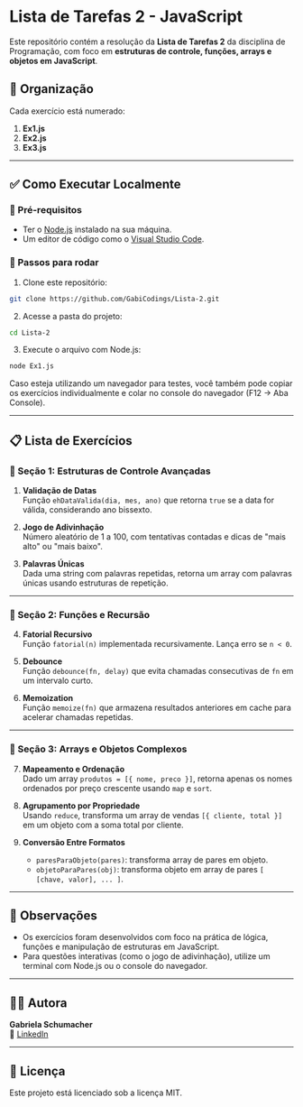 # Lista de Tarefas 2 - JavaScript

Este repositório contém a resolução da **Lista de Tarefas 2** da disciplina de Programação, com foco em **estruturas de controle, funções, arrays e objetos em JavaScript**.

## 📁 Organização

Cada exercício está numerado:

1. **Ex1.js**
2. **Ex2.js**
3. **Ex3.js**

---

## ✅ Como Executar Localmente

### 🔧 Pré-requisitos

- Ter o [Node.js](https://nodejs.org/) instalado na sua máquina.
- Um editor de código como o [Visual Studio Code](https://code.visualstudio.com/).

### 🚀 Passos para rodar

1. Clone este repositório:

```bash
git clone https://github.com/GabiCodings/Lista-2.git
```

2. Acesse a pasta do projeto:

```bash
cd Lista-2
```

3. Execute o arquivo com Node.js:

```bash
node Ex1.js
```

Caso esteja utilizando um navegador para testes, você também pode copiar os exercícios individualmente e colar no console do navegador (F12 → Aba Console).

---

## 📋 Lista de Exercícios

### 🔹 Seção 1: Estruturas de Controle Avançadas

1. **Validação de Datas**  
   Função `ehDataValida(dia, mes, ano)` que retorna `true` se a data for válida, considerando ano bissexto.

2. **Jogo de Adivinhação**  
   Número aleatório de 1 a 100, com tentativas contadas e dicas de "mais alto" ou "mais baixo".

3. **Palavras Únicas**  
   Dada uma string com palavras repetidas, retorna um array com palavras únicas usando estruturas de repetição.

---

### 🔹 Seção 2: Funções e Recursão

4. **Fatorial Recursivo**  
   Função `fatorial(n)` implementada recursivamente. Lança erro se `n < 0`.

5. **Debounce**  
   Função `debounce(fn, delay)` que evita chamadas consecutivas de `fn` em um intervalo curto.

6. **Memoization**  
   Função `memoize(fn)` que armazena resultados anteriores em cache para acelerar chamadas repetidas.

---

### 🔹 Seção 3: Arrays e Objetos Complexos

7. **Mapeamento e Ordenação**  
   Dado um array `produtos = [{ nome, preco }]`, retorna apenas os nomes ordenados por preço crescente usando `map` e `sort`.

8. **Agrupamento por Propriedade**  
   Usando `reduce`, transforma um array de vendas `[{ cliente, total }]` em um objeto com a soma total por cliente.

9. **Conversão Entre Formatos**
   - `paresParaObjeto(pares)`: transforma array de pares em objeto.
   - `objetoParaPares(obj)`: transforma objeto em array de pares `[ [chave, valor], ... ]`.

---

## 📝 Observações

- Os exercícios foram desenvolvidos com foco na prática de lógica, funções e manipulação de estruturas em JavaScript.
- Para questões interativas (como o jogo de adivinhação), utilize um terminal com Node.js ou o console do navegador.

---

## 👩‍💻 Autora

**Gabriela Schumacher**  
🔗 [LinkedIn](https://www.linkedin.com/in/gabriela-schumacher-neves/)

---

## 📄 Licença

Este projeto está licenciado sob a licença MIT.
